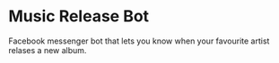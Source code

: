 # Music Release Bot
Facebook messenger bot that lets you know when your favourite artist relases a new album.

